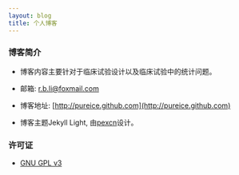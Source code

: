 ```yaml
---
layout: blog
title: 个人博客
---
```


### 博客简介

- 博客内容主要针对于临床试验设计以及临床试验中的统计问题。

- 邮箱: r.b.li@foxmail.com

- 博客地址: [http://pureice.github.com](http://pureice.github.com)

- 博客主题Jekyll Light, 由[pexcn](https://github.com/pexcn/Jekyll-Light)设计。

### 许可证

- [GNU GPL v3](http://www.gnu.org/licenses/gpl-3.0.html)
